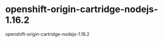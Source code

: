 openshift-origin-cartridge-nodejs-1.16.2
========================================

openshift-origin-cartridge-nodejs-1.16.2
